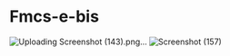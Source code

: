 # Fmcs-e-bis
![Uploading Screenshot (143).png…]()
![Screenshot (157)](https://github.com/anuragdes/Fmcs-e-bis/assets/100059293/bc09125c-b63e-4fdc-b5d5-0d99668a93e2)
